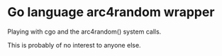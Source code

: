 
# Go language arc4random wrapper

Playing with cgo and the arc4random() system calls.

This is probably of no interest to anyone else.
